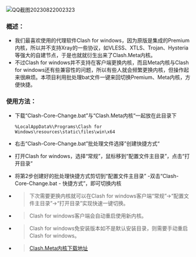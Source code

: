 ![QQ截图20230822002323](https://github.com/kayaladream/Clash-Core-Change/assets/136615856/012a0f89-0f25-4820-ae77-4d0dd6c738b6)
### 概述：
-  我们最喜欢使用的代理软件Clash for windows，因为原版是集成的Premium内核，所以并不支持Xray的一些协议，如VLESS、XTLS、Trojan、Hysteria等强大的自建节点，于是也就就衍生出来了Clash.Meta内核。
- 不过Clash for windows并不支持在客户端更换内核，而且Meta内核与Clash for windows还有些兼容性的问题，所以有些人就会频繁更换内核，但操作起来很麻烦。本项目利用批处理bat文件一键来回切换Premium、Meta内核，方便快捷。

### 使用方法：
- 下载“Clash-Core-Change.bat”与“Clash.Meta内核“一起放在此目录下
  
   <pre><code>%LocalAppData%\Programs\Clash for Windows\resources\static\files\win\x64</code></pre>
 
- 右击“Clash-Core-Change.bat”批处理文件选择”创建快捷方式“
- 打开Clash for windows，选择“常规”，鼠标移到“配置文件主目录”，点击“打开目录”
- 将第2步创建好的批处理快捷方式剪切到“配置文件主目录”
-双击“Clash-Core-Change.bat - 快捷方式”，即可切换内核

- > 下次需要更换内核就可以在Clash for windows客户端“常规”→“配置文件主目录”→“打开目录”实现快速一键切换。
- > Clash for windows客户端会自动重启使用新内核。
- >Clash for windows免安装版本如不是默认安装目录，则需要手动重启Clash for windows。

- > [Clash.Meta内核下载地址](https://github.com/MetaCubeX/Clash.Meta)
